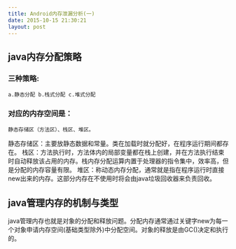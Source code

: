 ```yaml
---
title: Android内存泄漏分析(一)
date: 2015-10-15 21:30:21
layout: post
---
```


## java内存分配策略   

### 三种策略: 
```  
a.静态分配 b.栈式分配 c.堆式分配
```
### 对应的内存空间是：
```
静态存储区（方法区）、栈区、堆区。
```

静态存储区：主要放静态数据和常量。类在加载时就分配好，在程序运行期间都存在。
栈区：方法执行时，方法体内的局部变量都在栈上创建，并在方法执行结束时自动释放该占用的内存。栈内存分配运算内置于处理器的指令集中，效率高，但是分配的内存容量有限。
堆区：称动态内存分配，通常就是指在程序运行时直接new出来的内存。这部分内存在不使用时将会由java垃圾回收器来负责回收。


## java管理内存的机制与类型
java管理内存也就是对象的分配和释放问题。分配内存通常通过关键字new为每一个对象申请内存空间(基础类型除外)中分配空间。对象的释放是由GC()决定和执行的。
